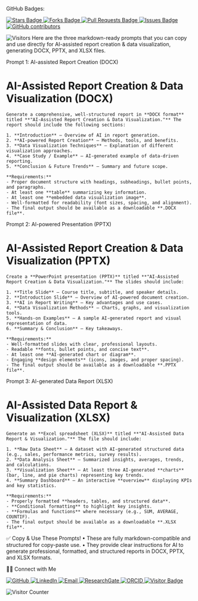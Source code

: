 GitHub Badges:

<a href="https://github.com/drMurtadha/short-course/stargazers">
  <img src="https://img.shields.io/github/stars/drMurtadha/short-course" alt="Stars Badge"/>
</a>

<a href="https://github.com/drMurtadha/short-course/network/members">
  <img src="https://img.shields.io/github/forks/drMurtadha/short-course" alt="Forks Badge"/>
</a>

<a href="https://github.com/drMurtadha/short-course/pulls">
  <img src="https://img.shields.io/github/issues-pr/drMurtadha/short-course" alt="Pull Requests Badge"/>
</a>

<a href="https://github.com/drMurtadha/short-course">
  <img src="https://img.shields.io/github/issues/drMurtadha/short-course" alt="Issues Badge"/>
</a>

<a href="https://github.com/drMurtadha/short-course/graphs/contributors">
  <img alt="GitHub contributors" src="https://img.shields.io/github/contributors/drMurtadha/short-course?color=2b9348">
</a>

![Visitors](https://api.visitorbadge.io/api/visitors?path=https%3A%2F%2Fgithub.com%2FdrMurtadha%2Fshort-course&labelColor=%23d9e3f0&countColor=%23697689&style=flat)
Here are the three markdown-ready prompts that you can copy and use directly for AI-assisted report creation & data visualization, generating DOCX, PPTX, and XLSX files.

Prompt 1: AI-assisted Report Creation (DOCX)

# AI-Assisted Report Creation & Data Visualization (DOCX)
```
Generate a comprehensive, well-structured report in **DOCX format** titled **"AI-Assisted Report Creation & Data Visualization."** The report should include the following sections:

1. **Introduction** – Overview of AI in report generation.  
2. **AI-powered Report Creation** – Methods, tools, and benefits.  
3. **Data Visualization Techniques** – Explanation of different visualization approaches.  
4. **Case Study / Example** – AI-generated example of data-driven reporting.  
5. **Conclusion & Future Trends** – Summary and future scope.  

**Requirements:**
- Proper document structure with headings, subheadings, bullet points, and paragraphs.
- At least one **table** summarizing key information.
- At least one **embedded data visualization image**.
- Well-formatted for readability (font sizes, spacing, and alignment).
- The final output should be available as a downloadable **.DOCX file**.
````
Prompt 2: AI-powered Presentation (PPTX)

# AI-Assisted Report Creation & Data Visualization (PPTX)
```
Create a **PowerPoint presentation (PPTX)** titled **"AI-Assisted Report Creation & Data Visualization."** The slides should include:

1. **Title Slide** – Course title, subtitle, and speaker details.  
2. **Introduction Slide** – Overview of AI-powered document creation.  
3. **AI in Report Writing** – Key advantages and use cases.  
4. **Data Visualization Methods** – Charts, graphs, and visualization tools.  
5. **Hands-on Examples** – A sample AI-generated report and visual representation of data.  
6. **Summary & Conclusion** – Key takeaways.

**Requirements:**
- Well-formatted slides with clear, professional layouts.
- Readable **fonts, bullet points, and concise text**.
- At least one **AI-generated chart or diagram**.
- Engaging **design elements** (icons, images, and proper spacing).
- The final output should be available as a downloadable **.PPTX file**.
```
Prompt 3: AI-generated Data Report (XLSX)

# AI-Assisted Data Report & Visualization (XLSX)
```
Generate an **Excel spreadsheet (XLSX)** titled **"AI-Assisted Data Report & Visualization."** The file should include:

1. **Raw Data Sheet** – A dataset with AI-generated structured data (e.g., sales, performance metrics, survey results).  
2. **Data Analysis Sheet** – Summarized insights, averages, trends, and calculations.  
3. **Visualization Sheet** – At least three AI-generated **charts** (bar, line, and pie charts) representing key trends.  
4. **Summary Dashboard** – An interactive **overview** displaying KPIs and key statistics.

**Requirements:**
- Properly formatted **headers, tables, and structured data**.
- **Conditional formatting** to highlight key insights.
- **Formulas and functions** where necessary (e.g., SUM, AVERAGE, COUNTIF).
- The final output should be available as a downloadable **.XLSX file**.
```
✅ Copy & Use These Prompts!
	•	These are fully markdown-compatible and structured for copy-paste use.
	•	They provide clear instructions for AI to generate professional, formatted, and structured reports in DOCX, PPTX, and XLSX formats.

🙌🏻 Connect with Me

<p align="left">
    <a href="https://github.com/drMurtadha" target="_blank">
        <img alt="GitHub" src="https://img.shields.io/badge/-@drMurtadha-181717?style=flat-square&logo=GitHub&logoColor=white">
    </a>
  <a href="https://www.linkedin.com/in/mohd-murtadha-mohamad" target="_blank">
    <img alt="LinkedIn" src="https://img.shields.io/badge/-Mohd%20Murtadha%20Mohamad-blue?style=flat-square&logo=Linkedin&logoColor=white">
</a>
    <a href="mailto:murtadha@utm.my" target="_blank">
        <img alt="Email" src="https://img.shields.io/badge/-murtadha@utm.my-c14438?style=flat-square&logo=Gmail&logoColor=white">
    </a>
    <a href="https://www.researchgate.net/profile/Mohd-Mohamad-13" target="_blank">
        <img alt="ResearchGate" src="https://img.shields.io/badge/-ResearchGate-00CCBB?style=flat-square&logo=ResearchGate&logoColor=white">
    </a>
    <a href="https://orcid.org/0000-0002-1478-0138" target="_blank">
        <img alt="ORCID" src="https://img.shields.io/badge/-ORCID-A6CE39?style=flat-square&logo=ORCID&logoColor=white">
    </a> 
    <a href="https://visitorbadge.io/status?path=https%3A%2F%2Fgithub.com%2FdrMurtadha" target="_blank">
        <img alt="Visitor Badge" src="https://api.visitorbadge.io/api/visitors?path=https%3A%2F%2Fgithub.com%2FdrMurtadha&labelColor=%23697689&countColor=%23555555&style=plastic">
    </a>
</p>

![Visitor Counter](https://hit.yhype.me/github/profile?user_id=81284918)
